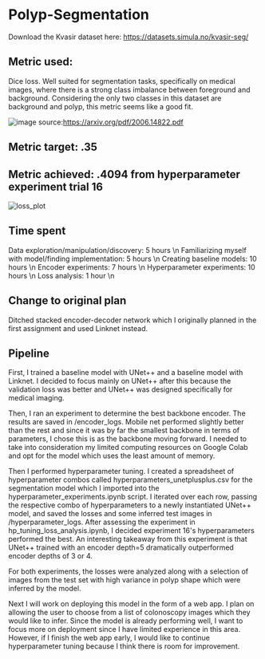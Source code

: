 # Polyp-Segmentation
Download the Kvasir dataset here: https://datasets.simula.no/kvasir-seg/


## Metric used: 
Dice loss. Well suited for segmentation tasks, specifically on medical images, where there is a strong class imbalance between foreground and background. Considering the only two classes in this dataset are background and polyp, this metric seems like a good fit.

![image](https://user-images.githubusercontent.com/23001669/205491760-e14ff221-f801-4f8c-9a7c-632aecf6b153.png)
source:https://arxiv.org/pdf/2006.14822.pdf

## Metric target: .35

## Metric achieved: .4094 from hyperparameter experiment trial 16
![loss_plot](https://user-images.githubusercontent.com/23001669/205491637-f2e19c2b-44f0-4ced-89ad-2a9e4751fbbf.jpg)

## Time spent
Data exploration/manipulation/discovery: 5 hours \n
Familiarizing myself with model/finding implementation: 5 hours \n
Creating baseline models: 10 hours \n
Encoder experiments: 7 hours \n
Hyperparameter experiments: 10 hours \n
Loss analysis: 1 hour \n

## Change to original plan
Ditched stacked encoder-decoder network which I originally planned in the first assignment and used Linknet instead. 

## Pipeline
First, I trained a baseline model with UNet++ and a baseline model with Linknet. I decided to focus mainly on UNet++ after this because the validation loss was better and UNet++ was designed specifically for medical imaging. 

Then, I ran an experiment to determine the best backbone encoder. The results are saved in /encoder_logs. Mobile net performed slightly better than the rest and since it was by far the smallest backbone in terms of parameters, I chose this is as the backbone moving forward. I needed to take into consideration my limited computing resources on Google Colab and opt for the model which uses the least amount of memory.

Then I performed hyperparameter tuning. I created a spreadsheet of hyperparameter combos called hyperparameters_unetplusplus.csv for the segmentation model which I imported into the hyperparameter_experiments.ipynb script. I iterated over each row, passing the respective combo of hyperparameters to a newly instantiated UNet++ model, and saved the losses and some inferred test images in /hyperparameter_logs. After assessing the experiment in hp_tuning_loss_analysis.ipynb, I decided experiment 16's hyperparameters performed the best. An interesting takeaway from this experiment is that UNet++ trained with an encoder depth=5 dramatically outperformed encoder depths of 3 or 4.

For both experiments, the losses were analyzed along with a selection of images from the test set with high variance in polyp shape which were inferred by the model.

Next I will work on deploying this model in the form of a web app. I plan on allowing the user to choose from a list of colonoscopy images which they would like to infer. Since the model is already performing well, I want to focus more on deployment since I have limited experience in this area. However, if I finish the web app early, I would like to continue hyperparameter tuning because I think there is room for improvement.
